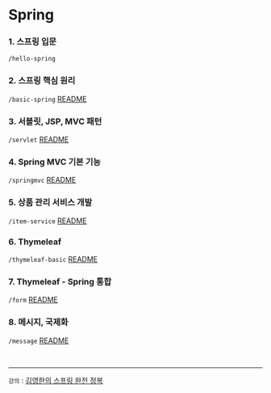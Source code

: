 # Spring


### 1. 스프링 입문

`/hello-spring`

### 2. 스프링 핵심 원리

`/basic-spring`
[README](https://github.com/jmxx219/Spring-Study/tree/main/basic-spring/README.md)


### 3. 서블릿, JSP, MVC 패턴

`/servlet`
[README](https://github.com/jmxx219/Spring-Study/blob/main/servlet/README.md)

### 4. Spring MVC 기본 기능

`/springmvc`
[README](https://github.com/jmxx219/Spring-Study/blob/main/springmvc/README.md)

### 5. 상품 관리 서비스 개발

`/item-service`
[README](https://github.com/jmxx219/Spring-Study/blob/main/item-service/README.md)

### 6. Thymeleaf

`/thymeleaf-basic`
[README](https://github.com/jmxx219/Spring-Study/blob/main/thymeleaf-basic/README.md)


### 7. Thymeleaf - Spring 통합

`/form`
[README](https://github.com/jmxx219/Spring-Study/blob/main/form/README.md)



### 8. 메시지, 국제화

`/message`
[README](https://github.com/jmxx219/Spring-Study/blob/main/message/README.md)

<br>

---
`강의` : [김영한의 스프링 완전 정복](https://www.inflearn.com/roadmaps/373)
